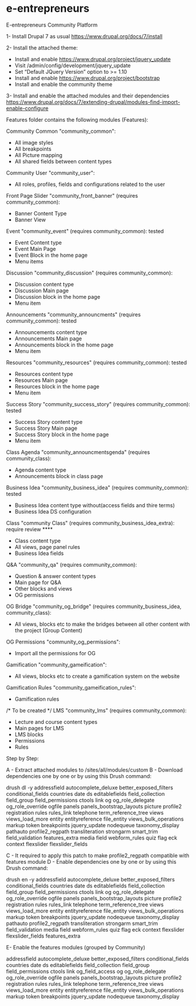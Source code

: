 # e-entrepreneurs
E-entrepreneurs Community Platform


1- Install Drupal 7 as usual
https://www.drupal.org/docs/7/install


2- Install the attached theme:
- Install and enable https://www.drupal.org/project/jquery_update
- Visit /admin/config/development/jquery_update
- Set “Default JQuery Version” option to >= 1.10
- Install and enable https://www.drupal.org/project/bootstrap 
- Install and enable the community theme

3- Install and enable the attached modules and their dependencies
https://www.drupal.org/docs/7/extending-drupal/modules-find-import-enable-configure

Features folder contains the following modules (Features):

Community Common "community_common":
- All image styles
- All breakpoints 	
- All Picture mapping
- All shared fields between content types


Community User "community_user":
- All roles, profiles, fields and configurations related to the user

Front Page Slider "community_front_banner" (requires community_common):
- Banner Content Type
- Banner View

Event "community_event" (requires community_common): tested
- Event Content type
- Event Main Page
- Event Block in the home page
- Menu items

Discussion "community_discussion" (requires community_common):
- Discussion content type
- Discussion Main page
- Discussion block in the home page
- Menu item

Announcements "community_announcments" (requires community_common): tested
- Announcements content type
- Announcements Main page
- Announcements block in the home page
- Menu item

Resources "community_resources" (requires community_common): tested
- Resources content type
- Resources Main page
- Resources block in the home page
- Menu item

Success Story "community_success_story" (requires community_common): tested
- Success Story content type
- Success Story Main page
- Success Story block in the home page
- Menu item


Class Agenda "community_announcmentsgenda" (requires community_class):
- Agenda content type
- Announcements block in class page

Business Idea "community_business_idea" (requires community_common): tested
- Business Idea content type without(access fields and thire terms)
- Business Idea DS configuration

Class "community Class" (requires community_business_idea_extra): require review ****
- Class content type
- All views, page panel rules
- Business Idea fields

Q&A "community_qa" (requires community_common):
- Question & answer content types
- Main page for Q&A
- Other blocks and views
- OG permissions


OG Bridge "community_og_bridge" (requires community_business_idea, community_class):
- All views, blocks etc to make the bridges between all other content with the project (Group Content)


OG Permissions "community_og_permissions":
- Import all the permissions for OG


Gamification "community_gameification":
- All views, blocks etc to create a gamification system on the website


Gamification Rules "community_gameification_rules":
- Gamification rules



/* To be created */
LMS "community_lms" (requires community_common):
- Lecture and course content types
- Main pages for LMS
- LMS blocks
- Permissions
- Rules


Step by Step:

A - Extract attached modules to /sites/all/modules/custom
B - Download dependencies one by one or by using this Drush command:

drush dl -y addressfield autocomplete_deluxe better_exposed_filters conditional_fields countries date ds editablefields field_collection field_group field_permissions ctools link og og_role_delegate og_role_override ogfile panels panels_bootstrap_layouts picture profile2 registration rules rules_link telephone term_reference_tree views views_load_more entity entityreference file_entity views_bulk_operations markup token breakpoints jquery_update nodequeue taxonomy_display pathauto profile2_regpath transliteration strongarm smart_trim field_validation features_extra media field  webform_rules quiz flag eck context flexslider flexslider_fields

C - It required to apply this patch to make profile2_regpath compatible with features module
D - Enable dependencies one by one or by using this Drush command:

drush en -y addressfield autocomplete_deluxe better_exposed_filters conditional_fields countries date ds editablefields field_collection field_group field_permissions ctools link og og_role_delegate og_role_override ogfile panels panels_bootstrap_layouts picture profile2 registration rules rules_link telephone term_reference_tree views views_load_more entity entityreference file_entity views_bulk_operations markup token breakpoints jquery_update nodequeue taxonomy_display pathauto profile2_regpath transliteration strongarm smart_trim field_validation media field  webform_rules quiz flag eck context flexslider flexslider_fields features_extra

E- Enable the features modules (grouped by Community)

addressfield autocomplete_deluxe better_exposed_filters conditional_fields countries date ds editablefields field_collection field_group field_permissions ctools link og_field_access og og_role_delegate og_role_override ogfile panels panels_bootstrap_layouts picture profile2 registration rules rules_link telephone term_reference_tree views views_load_more entity entityreference file_entity views_bulk_operations markup token breakpoints jquery_update nodequeue taxonomy_display 


